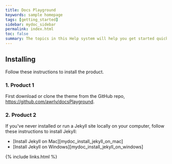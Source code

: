 ```yaml
---
title: Docs Playground
keywords: sample homepage
tags: [getting_started]
sidebar: mydoc_sidebar
permalink: index.html
toc: false
summary: The topics in this Help system will help you get started quickly with Product 1 or Product 2, as well as provide additional information on installing and configuring Product 1 or Product 2.
---
```


## Installing

Follow these instructions to install the product.

### 1. Product 1

First download or clone the theme from the GitHub repo, https://github.com/awrlv/docsPlayground. 

### 2. Product 2

If you've never installed or run a Jekyll site locally on your computer, follow these instructions to install Jekyll:

* [Install Jekyll on Mac][mydoc_install_jekyll_on_mac]
* [Install Jekyll on Windows][mydoc_install_jekyll_on_windows]





{% include links.html %}
